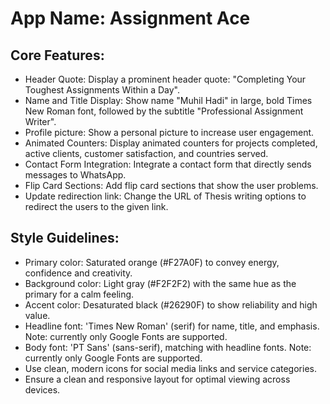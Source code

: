 # **App Name**: Assignment Ace

## Core Features:

- Header Quote: Display a prominent header quote: "Completing Your Toughest Assignments Within a Day".
- Name and Title Display: Show name "Muhil Hadi" in large, bold Times New Roman font, followed by the subtitle "Professional Assignment Writer".
- Profile picture: Show a personal picture to increase user engagement.
- Animated Counters: Display animated counters for projects completed, active clients, customer satisfaction, and countries served.
- Contact Form Integration: Integrate a contact form that directly sends messages to WhatsApp.
- Flip Card Sections: Add flip card sections that show the user problems.
- Update redirection link: Change the URL of Thesis writing options to redirect the users to the given link.

## Style Guidelines:

- Primary color: Saturated orange (#F27A0F) to convey energy, confidence and creativity.
- Background color: Light gray (#F2F2F2) with the same hue as the primary for a calm feeling.
- Accent color: Desaturated black (#26290F) to show reliability and high value.
- Headline font: 'Times New Roman' (serif) for name, title, and emphasis. Note: currently only Google Fonts are supported.
- Body font: 'PT Sans' (sans-serif), matching with headline fonts. Note: currently only Google Fonts are supported.
- Use clean, modern icons for social media links and service categories.
- Ensure a clean and responsive layout for optimal viewing across devices.